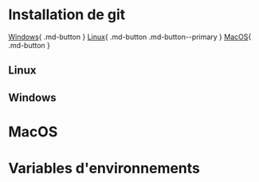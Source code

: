 # Installation de git

[Windows](#){ .md-button }          [Linux](#){ .md-button .md-button--primary }          [MacOS](#){ .md-button }  

## Linux

## Windows

# MacOS


# Variables d'environnements